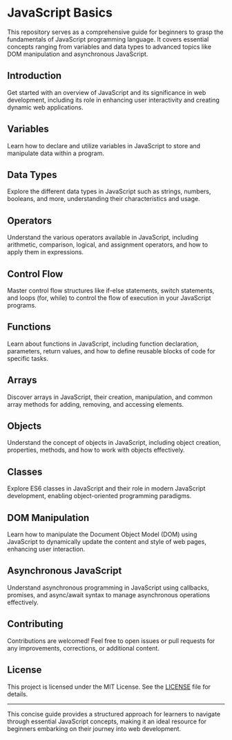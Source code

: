 # JavaScript Basics

This repository serves as a comprehensive guide for beginners to grasp the fundamentals of JavaScript programming language. It covers essential concepts ranging from variables and data types to advanced topics like DOM manipulation and asynchronous JavaScript.

## Introduction

Get started with an overview of JavaScript and its significance in web development, including its role in enhancing user interactivity and creating dynamic web applications.

## Variables

Learn how to declare and utilize variables in JavaScript to store and manipulate data within a program.

## Data Types

Explore the different data types in JavaScript such as strings, numbers, booleans, and more, understanding their characteristics and usage.

## Operators

Understand the various operators available in JavaScript, including arithmetic, comparison, logical, and assignment operators, and how to apply them in expressions.

## Control Flow

Master control flow structures like if-else statements, switch statements, and loops (for, while) to control the flow of execution in your JavaScript programs.

## Functions

Learn about functions in JavaScript, including function declaration, parameters, return values, and how to define reusable blocks of code for specific tasks.

## Arrays

Discover arrays in JavaScript, their creation, manipulation, and common array methods for adding, removing, and accessing elements.

## Objects

Understand the concept of objects in JavaScript, including object creation, properties, methods, and how to work with objects effectively.

## Classes

Explore ES6 classes in JavaScript and their role in modern JavaScript development, enabling object-oriented programming paradigms.

## DOM Manipulation

Learn how to manipulate the Document Object Model (DOM) using JavaScript to dynamically update the content and style of web pages, enhancing user interaction.

## Asynchronous JavaScript

Understand asynchronous programming in JavaScript using callbacks, promises, and async/await syntax to manage asynchronous operations effectively.

## Contributing

Contributions are welcomed! Feel free to open issues or pull requests for any improvements, corrections, or additional content.

## License

This project is licensed under the MIT License. See the [LICENSE](LICENSE) file for details.

---

This concise guide provides a structured approach for learners to navigate through essential JavaScript concepts, making it an ideal resource for beginners embarking on their journey into web development.
